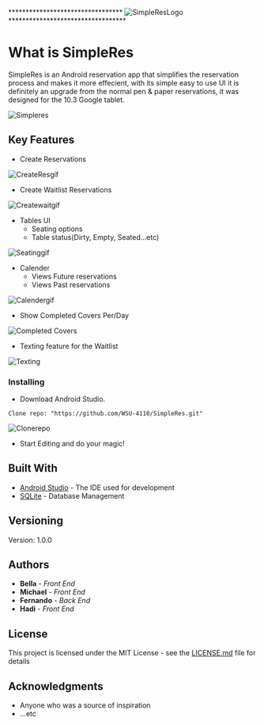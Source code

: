 ********************************* ![SimpleResLogo](https://user-images.githubusercontent.com/55335888/70025684-c0e2e280-156b-11ea-9917-9ddbf615b1a9.png)********************************** 
# What is SimpleRes

SimpleRes is an Android reservation app that simplifies the reservation process and makes it more effecient, with its simple easy to use UI it is definitely an upgrade from the normal pen & paper reservations, 
it was designed for the 10.3 Google tablet.

![Simpleres](https://user-images.githubusercontent.com/55335888/70045093-82f8b500-1591-11ea-8d78-da14c238ea87.PNG)

## Key Features

- Create Reservations

![CreateResgif](https://user-images.githubusercontent.com/55335888/70045112-8db34a00-1591-11ea-8199-7883ccbc8f6c.gif)
- Create Waitlist Reservations

![Createwaitgif](https://user-images.githubusercontent.com/55335888/70045576-54c7a500-1592-11ea-8078-82f03c77d2de.gif)
- Tables UI
  - Seating options
  - Table status(Dirty, Empty, Seated...etc)
  
![Seatinggif](https://user-images.githubusercontent.com/55335888/70045621-69a43880-1592-11ea-9444-bf6f8fd656e8.gif)

- Calender
  - Views Future reservations
  - Views Past reservations
  
 ![Calendergif](https://user-images.githubusercontent.com/55335888/70046182-7f662d80-1593-11ea-9e07-c901af9f8c60.gif)

- Show Completed Covers Per/Day

![Completed Covers](https://user-images.githubusercontent.com/55335888/70046254-a4f33700-1593-11ea-9d70-d0b249ddc5b1.PNG)

- Texting feature for the Waitlist

![Texting](https://user-images.githubusercontent.com/55335888/70046209-90af3a00-1593-11ea-9b79-374d41d3c639.PNG)

### Installing

- Download Android Studio.
```
Clone repo: "https://github.com/WSU-4110/SimpleRes.git"
```
![Clonerepo](https://user-images.githubusercontent.com/55335888/70047922-0d8fe300-1597-11ea-9539-28cf6aa8f37c.PNG)

- Start Editing and do your magic!

## Built With

* [Android Studio](https://developer.android.com/docs) - The IDE used for development
* [SQLite](https://www.sqlite.org/download.html) - Database Management

## Versioning

Version: 1.0.0 

## Authors

* **Bella** - *Front End* 
* **Michael** - *Front End* 
* **Fernando** - *Back End* 
* **Hadi** - *Front End* 

## License

This project is licensed under the MIT License - see the [LICENSE.md](LICENSE) file for details

## Acknowledgments
* Anyone who was a source of inspiration
* ...etc
